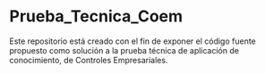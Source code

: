 # Prueba_Tecnica_Coem
Este repositorio está creado con el fin de exponer el código fuente propuesto como solución a la prueba técnica de aplicación de conocimiento, de Controles Empresariales.
